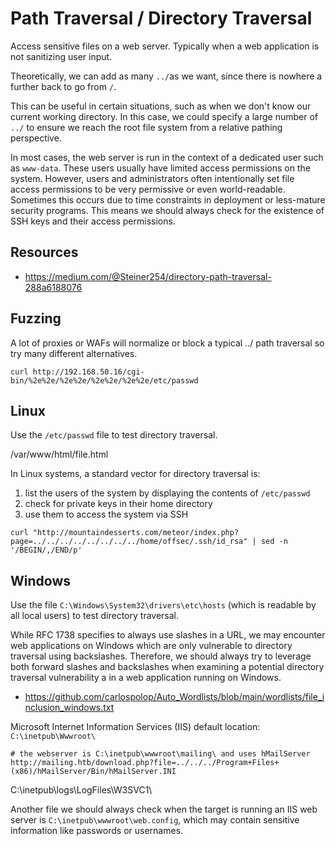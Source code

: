 # Path Traversal / Directory Traversal

Access sensitive files on a web server. Typically when a web application is not sanitizing user input.

Theoretically, we can add as many `../`as we want, since there is nowhere a further back to go from `/`.

This can be useful in certain situations, such as when we don't know our current working directory. In this case, we could specify a large number of `../` to ensure we reach the root file system from a relative pathing perspective.





In most cases, the web server is run in the context of a dedicated user such as `www-data`. These users usually have limited access permissions on the system. However, users and administrators often intentionally set file access permissions to be very permissive or even world-readable. Sometimes this occurs due to time constraints in deployment or less-mature security programs. This means we should always check for the existence of SSH keys and their access permissions.







## Resources

- <https://medium.com/@Steiner254/directory-path-traversal-288a6188076>

















## Fuzzing

A lot of proxies or WAFs will normalize or block a typical ../ path traversal so try many different alternatives.


```
curl http://192.168.50.16/cgi-bin/%2e%2e/%2e%2e/%2e%2e/%2e%2e/etc/passwd
```














## Linux
Use the `/etc/passwd` file to test directory traversal.

/var/www/html/file.html




In Linux systems, a standard vector for directory traversal is:
1. list the users of the system by displaying the contents of `/etc/passwd`
2. check for private keys in their home directory
3. use them to access the system via SSH


```
curl "http://mountaindesserts.com/meteor/index.php?page=../../../../../../../../home/offsec/.ssh/id_rsa" | sed -n '/BEGIN/,/END/p'
```















## Windows

Use the file `C:\Windows\System32\drivers\etc\hosts` (which is readable by all local users) to test directory traversal.


While RFC 1738 specifies to always use slashes in a URL, we may encounter web applications on Windows which are only vulnerable to directory traversal using backslashes. Therefore, we should always try to leverage both forward slashes and backslashes when examining a potential directory traversal vulnerability a  in a web application running on Windows.







- <https://github.com/carlospolop/Auto_Wordlists/blob/main/wordlists/file_inclusion_windows.txt>



Microsoft Internet Information Services (IIS) default location: `C:\inetpub\Wwwroot\`

```
# the webserver is C:\inetpub\wwwroot\mailing\ and uses hMailServer
http://mailing.htb/download.php?file=../../../Program+Files+(x86)/hMailServer/Bin/hMailServer.INI

```


C:\inetpub\logs\LogFiles\W3SVC1\


Another file we should always check when the target is running an IIS web server is `C:\inetpub\wwwroot\web.config`, which may contain sensitive information like passwords or usernames.












